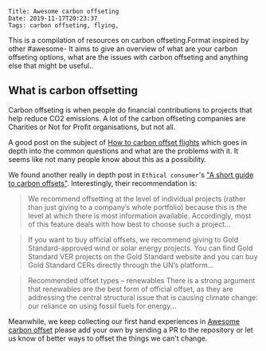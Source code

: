     Title: Awesome carbon offseting
    Date: 2019-11-17T20:23:37
    Tags: carbon offseting, flying, 

This is a compilation of resources on carbon offseting.Format inspired by other #awesome-<programming thing> 
It aims to give an overview of what are your carbon offseting options, what are the issues with carbon offseting  and anything else that might be useful..


<!-- more -->

## What is carbon offsetting

Carbon offseting is when people do financial contributions to projects that help reduce CO2 emissions. A lot of the carbon offseting companies are Charities or 
Not for Profit organisations, but not all.

A good post on the subject of [How to carbon offset flights](https://charlieontravel.com/carbon-offset-flights/) which goes in depth into the common questions and what are the problems with it. It seems like not many people know about this as a possibility.

We found another really in depth post in `Ethical consumer`'s ["A short guide to carbon offsets"](https://www.ethicalconsumer.org/energy/short-guide-carbon-offsets). Interestingly, their recommendation is: 

> We recommend offsetting at the level of individual projects (rather than just giving to a company’s whole portfolio) because this is the level at which there is most information available. Accordingly, most of this feature deals with how best to choose such a project...

> If you want to buy official offsets, we recommend giving to Gold Standard-approved wind or solar energy projects. You can find Gold Standard VER projects on the Gold Standard website and you can buy Gold Standard CERs directly through the UN’s platform... 

> Recommended offset types – renewables
> There is a strong argument that renewables are the best form of official offset, as they are addressing the central structural issue that is causing climate change: our reliance on using fossil fuels for energy... 

Meanwhile, we keep collecting our first hand experiences in [Awesome carbon offset](https://github.com/coders4climatestrike/awesome-carbon-offset) please add your own by sending a PR to the repository or let us know of better ways to offset the things we can't change.
